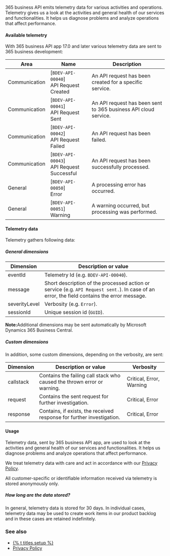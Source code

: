 365 business API emits telemetry data for various activities and operations. Telemetry gives us a look at the activities and general health of our services and functionalities. It helps us diagnose problems and analyze operations that affect performance.

#### Available telemetry
With 365 business API app 17.0 and later various telemetry data are sent to 365 business development:

| Area | Name | Description | 
| --- | --- | --- |
| Communication | [`BDEV-API-00040`]<br>API Request Created | An API request has been created for a specific service. |
| Communication | [`BDEV-API-00041`]<br>API Request Sent | An API request has been sent to 365 business API cloud service. |
| Communication | [`BDEV-API-00042`]<br>API Request Failed | An API request has been failed. |
| Communication | [`BDEV-API-00043`]<br>API Request Successful | An API request has been successfully processed. | 
| General | [`BDEV-API-00050`]<br>Error | A processing error has occurred. | 
| General | [`BDEV-API-00051`]<br>Warning | A warning occurred, but processing was performed. |

#### Telemetry data
Telemetry gathers following data:

##### General dimensions

| Dimension | Description or value | 
| --- | --- |
| eventId | Telemetry Id (e.g. `BDEV-API-00040`). | 
| message | Short description of the processed action or service (e.g. `API Request sent.`). In case of an error, the field contains the error message. |
| severityLevel | Verbosity (e.g. `Error`). |
| sessionId | Unique session id (`GUID`). |

<div class="alert alert-info">
    <i class="fa-solid fa-lightbulb"></i> <strong>Note:</strong>Additional dimensions may be sent automatically by Microsoft Dynamics 365 Business Central.
</div>

##### Custom dimensions
In addition, some custom dimensions, depending on the verbosity, are sent:

| Dimension | Description or value | Verbosity |
| --- | --- | --- |
| callstack | Contains the failing call stack who caused the thrown error or warning. | Critical, Error, Warning |
| request | Contains the sent request for further investigation. | Critical, Error |
| response | Contains, if exists, the received response for further investigation. | Critical, Error |

#### Usage
Telemetry data, sent by 365 business API app, are used to look at the activities and general health of our services and functionalities. It helps us diagnose problems and analyze operations that affect performance.

We treat telemetry data with care and act in accordance with our [Privacy Policy](https://365businessdev.com/en/privacy-policy/). 

All customer-specific or identifiable information received via telemetry is stored anonymously only.

##### How long are the data stored?
In general, telemetry data is stored for 30 days. In individual cases, telemetry data may be used to create work items in our product backlog and in these cases are retained indefinitely.

### See also
 - [{% t titles.setup %}](../365-business-api-setup/)
 - [Privacy Policy](https://365businessdev.com/en/privacy-policy/)
